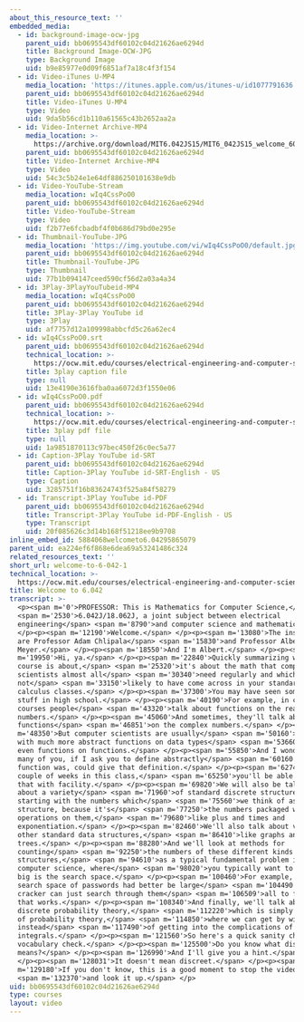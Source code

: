 ```yaml
---
about_this_resource_text: ''
embedded_media:
  - id: background-image-ocw-jpg
    parent_uid: bb0695543df60102c04d21626ae6294d
    title: Background Image-OCW-JPG
    type: Background Image
    uid: b9e85977e0d09f6851af7a18c4f3f154
  - id: Video-iTunes U-MP4
    media_location: 'https://itunes.apple.com/us/itunes-u/id1077791636'
    parent_uid: bb0695543df60102c04d21626ae6294d
    title: Video-iTunes U-MP4
    type: Video
    uid: 9da5b56cd1b110a61565c43b2652aa2a
  - id: Video-Internet Archive-MP4
    media_location: >-
      https://archive.org/download/MIT6.042JS15/MIT6_042JS15_welcome_6042S15_ipod.mp4
    parent_uid: bb0695543df60102c04d21626ae6294d
    title: Video-Internet Archive-MP4
    type: Video
    uid: 54c3c5b24e1e64df886250101638e9db
  - id: Video-YouTube-Stream
    media_location: wIq4CssPoO0
    parent_uid: bb0695543df60102c04d21626ae6294d
    title: Video-YouTube-Stream
    type: Video
    uid: f2b77e6fcbadbf4f0b686d79bd0e295e
  - id: Thumbnail-YouTube-JPG
    media_location: 'https://img.youtube.com/vi/wIq4CssPoO0/default.jpg'
    parent_uid: bb0695543df60102c04d21626ae6294d
    title: Thumbnail-YouTube-JPG
    type: Thumbnail
    uid: 77b1b094147ceed590cf56d2a03a4a34
  - id: 3Play-3PlayYouTubeid-MP4
    media_location: wIq4CssPoO0
    parent_uid: bb0695543df60102c04d21626ae6294d
    title: 3Play-3Play YouTube id
    type: 3Play
    uid: af7757d12a109998abbcfd5c26a62ec4
  - id: wIq4CssPoO0.srt
    parent_uid: bb0695543df60102c04d21626ae6294d
    technical_location: >-
      https://ocw.mit.edu/courses/electrical-engineering-and-computer-science/6-042j-mathematics-for-computer-science-spring-2015/proofs/tp1-1/welcome-to-6-042-1/wIq4CssPoO0.srt
    title: 3play caption file
    type: null
    uid: 13e4190e3616fba0aa6072d3f1550e06
  - id: wIq4CssPoO0.pdf
    parent_uid: bb0695543df60102c04d21626ae6294d
    technical_location: >-
      https://ocw.mit.edu/courses/electrical-engineering-and-computer-science/6-042j-mathematics-for-computer-science-spring-2015/proofs/tp1-1/welcome-to-6-042-1/wIq4CssPoO0.pdf
    title: 3play pdf file
    type: null
    uid: 1a9851870113c97bec450f26c0ec5a77
  - id: Caption-3Play YouTube id-SRT
    parent_uid: bb0695543df60102c04d21626ae6294d
    title: Caption-3Play YouTube id-SRT-English - US
    type: Caption
    uid: 3285751f16b83624743f525a84f58279
  - id: Transcript-3Play YouTube id-PDF
    parent_uid: bb0695543df60102c04d21626ae6294d
    title: Transcript-3Play YouTube id-PDF-English - US
    type: Transcript
    uid: 20f085626c3d14b168f51218ee9b9708
inline_embed_id: 5884068welcometo6.04295865079
parent_uid: ea224ef6f868e6dea69a53241486c324
related_resources_text: ''
short_url: welcome-to-6-042-1
technical_location: >-
  https://ocw.mit.edu/courses/electrical-engineering-and-computer-science/6-042j-mathematics-for-computer-science-spring-2015/proofs/tp1-1/welcome-to-6-042-1
title: Welcome to 6.042
transcript: >-
  <p><span m='0'>PROFESSOR: This is Mathematics for Computer Science,</span>
  <span m='2530'>6.042J/18.062J, a joint subject between electrical
  engineering</span> <span m='8790'>and computer science and mathematics.</span>
  </p><p><span m='12190'>Welcome.</span> </p><p><span m='13080'>The instructors
  are Professor Adam Chlipala</span> <span m='15830'>and Professor Albert R.
  Meyer.</span> </p><p><span m='18550'>And I'm Albert.</span> </p><p><span
  m='19950'>Hi, ya.</span> </p><p><span m='22840'>Quickly summarizing what this
  course is about,</span> <span m='25320'>it's about the math that computer
  scientists almost all</span> <span m='30340'>need regularly and which you're
  not</span> <span m='33150'>likely to have come across in your standard
  calculus classes.</span> </p><p><span m='37300'>You may have seen some of this
  stuff in high school.</span> </p><p><span m='40190'>For example, in calculus
  courses people</span> <span m='43320'>talk about functions on the real
  numbers.</span> </p><p><span m='45060'>And sometimes, they'll talk about
  functions</span> <span m='46851'>on the complex numbers.</span> </p><p><span
  m='48350'>But computer scientists are usually</span> <span m='50160'>dealing
  with much more abstract functions on data types</span> <span m='53660'>and
  even functions on functions.</span> </p><p><span m='55850'>And I wonder how
  many of you, if I ask you to define abstractly</span> <span m='60160'>what a
  function was, could give that definition.</span> </p><p><span m='62740'>In a
  couple of weeks in this class,</span> <span m='65250'>you'll be able to do
  that with facility.</span> </p><p><span m='69820'>We will also be talking
  about a variety</span> <span m='71960'>of standard discrete structures,
  starting with the numbers which</span> <span m='75560'>we think of as a
  structure, because it's</span> <span m='77250'>the numbers packaged with the
  operations on them,</span> <span m='79680'>like plus and times and
  exponentiation.</span> </p><p><span m='82460'>We'll also talk about various
  other standard data structures,</span> <span m='86410'>like graphs and
  trees.</span> </p><p><span m='88280'>And we'll look at methods for
  counting</span> <span m='92250'>the numbers of these different kinds of data
  structures,</span> <span m='94610'>as a typical fundamental problem in
  computer science, where</span> <span m='98020'>you typically want to know how
  big is the search space.</span> </p><p><span m='100460'>For example, the
  search space of passwords had better be large</span> <span m='104490'>or a
  cracker can just search through them</span> <span m='106509'>all to find one
  that works.</span> </p><p><span m='108340'>And finally, we'll talk about
  discrete probability theory,</span> <span m='112220'>which is simply a version
  of probability theory,</span> <span m='114850'>where we can get by with sums
  instead</span> <span m='117490'>of getting into the complications of
  integrals.</span> </p><p><span m='121560'>So here's a quick sanity check, or
  vocabulary check.</span> </p><p><span m='125500'>Do you know what discrete
  means?</span> </p><p><span m='126990'>And I'll give you a hint.</span>
  </p><p><span m='128031'>It doesn't mean discreet.</span> </p><p><span
  m='129180'>If you don't know, this is a good moment to stop the video</span>
  <span m='132370'>and look it up.</span> </p>
uid: bb0695543df60102c04d21626ae6294d
type: courses
layout: video
---
```

